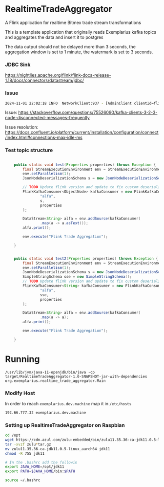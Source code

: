 
# RealtimeTradeAggregator
A Flink application for realtime Bitmex trade stream transformations

This is a template application that originally reads Exemplarius kafka topics and aggregates
the data and insert it to postgres

The data output should not be delayed more than 3 seconds, the aggregation window is set to 1 minute, the
watermark is set to 3 seconds.

### JDBC Sink
https://nightlies.apache.org/flink/flink-docs-release-1.18/docs/connectors/datastream/jdbc/


### Issue
```bash
2024-11-01 22:02:18 INFO  NetworkClient:937 - [AdminClient clientId=flink-trade-consumer-enumerator-admin-client] Node 1 disconnected.
```
Issue:
https://stackoverflow.com/questions/75526090/kafka-clients-3-2-3-node-disconnected-messages-frequently

Issue resolution:
https://docs.confluent.io/platform/current/installation/configuration/connect/index.html#connections-max-idle-ms


### Test topic structure
```java

    public static void test(Properties properties) throws Exception {
        final StreamExecutionEnvironment env = StreamExecutionEnvironment.getExecutionEnvironment();
        env.setParallelism(1);
        JsonNodeDeserializationSchema s = new JsonNodeDeserializationSchema();

        // TODO Update flink version and update to fix custom deserialzer to parse json
        FlinkKafkaConsumer<ObjectNode> kafkaConsumer = new FlinkKafkaConsumer<>(
                "alfa",
                s,
                properties
        );

        DataStream<String> alfa = env.addSource(kafkaConsumer)
                .map(a -> a.asText());
        alfa.print();

        env.execute("Flink Trade Aggregation");

    }


    public static void test2(Properties properties) throws Exception {
        final StreamExecutionEnvironment env = StreamExecutionEnvironment.getExecutionEnvironment();
        env.setParallelism(1);
        JsonNodeDeserializationSchema s = new JsonNodeDeserializationSchema();
        SimpleStringSchema sse = new SimpleStringSchema();
        // TODO Update flink version and update to fix custom deserialzer to parse json
        FlinkKafkaConsumer<String> kafkaConsumer = new FlinkKafkaConsumer<>(
                "alfa",
                sse,
                properties
        );

        DataStream<String> alfa = env.addSource(kafkaConsumer)
                .map(a -> a);
        alfa.print();

        env.execute("Flink Trade Aggregation");

    }
```


# Running
```
/usr/lib/jvm/java-11-openjdk/bin/java -cp target/RealtimeTradeAggregator-1.0-SNAPSHOT-jar-with-dependencies org.exemplarius.realtime_trade_aggregator.Main

```


### Modify Host
In order to reach `exemplarius.dev.machine` 
map it in `/etc/hosts` 
```sh
192.66.777.32 exemplarius.dev.machine
```

### Setting up RealtimeTradeAggregator on Raspbian
```sh
cd /opt
wget https://cdn.azul.com/zulu-embedded/bin/zulu11.35.36-ca-jdk11.0.5-linux_aarch64.tar.gz
tar -xvzf zulu*tar.gz
mv zulu11.35.36-ca-jdk11.0.5-linux_aarch64 jdk11
chmod -R 755 jdk11

# In the .bashrc add the followin
export JAVA_HOME=/opt/jdk11
export PATH=$JAVA_HOME/bin:$PATH

source ~/.bashrc
```